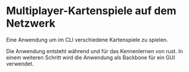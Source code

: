 # Multiplayer-Kartenspiele auf dem Netzwerk

Eine Anwendung um im CLI verschiedene Kartenspiele zu spielen.

Die Anwendung entsteht während und für das Kennenlernen von rust. In einem weiteren Schritt wird die Anwendung als Backbone für ein GUI verwendet.